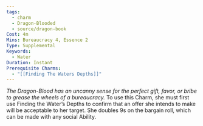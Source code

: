 ```yaml
---
tags:
  - charm
  - Dragon-Blooded
  - source/dragon-book
Cost: 4m
Mins: Bureaucracy 4, Essence 2
Type: Supplemental
Keywords:
  - Water
Duration: Instant
Prerequisite Charms:
  - "[[Finding The Waters Depths]]"
---
```

*The Dragon-Blood has an uncanny sense for the perfect gift, favor, or bribe to grease the wheels of a bureaucracy.*
To use this Charm, she must first use Finding the Water’s Depths to confirm that an offer she intends to make will be acceptable to her target. She doubles 9s on the bargain roll, which can be made with any social Ability.